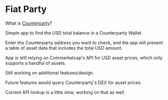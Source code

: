 # Fiat Party

What is [Counterparty](https://counterparty.io)?

Simple app to find the USD total balance in a Counterparty Wallet.

Enter the Counterparty address you want to check, and the app will present a table of asset data that includes the total USD amount.

App is still relying on Coinmarketcap's API for USD asset prices, which only supports a handful of assets.

Still working on additional features/design.

Future features would query Counterparty's DEX for asset prices.

Current API lookup is a little slow, working on that as well.

